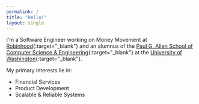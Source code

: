 ```yaml
---
permalink: /
title: "Hello!"
layout: single
---
```


I'm a Software Engineer working on Money Movement at [Robinhood](https://robinhood.com/us/en/){:target="_blank"} and an alumnus of the [Paul G. Allen School of Computer Science & Engineering](https://cs.washington.edu){:target="_blank"} at the [University of Washington](https://washington.edu){:target="_blank"}.

My primary interests lie in:
 * <span style="color:#32cd77"><i class="fas fa-money-check-alt"></i></span> Financial Services
 * <span style="color:#daa520"><i class="fas fa-code"></i></span> Product Development
 * <span style="color:#dc143c"><i class="fas fa-object-group"></i></span> Scalable & Reliable Systems
